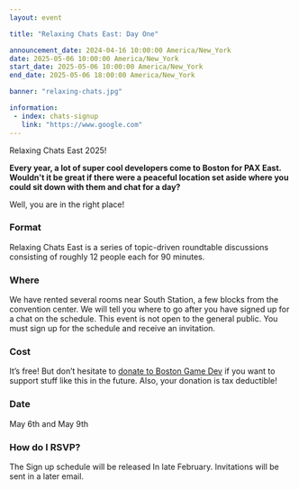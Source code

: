 ```yaml
---
layout: event

title: "Relaxing Chats East: Day One"

announcement_date: 2024-04-16 10:00:00 America/New_York
date: 2025-05-06 10:00:00 America/New_York
start_date: 2025-05-06 10:00:00 America/New_York
end_date: 2025-05-06 18:00:00 America/New_York

banner: "relaxing-chats.jpg"

information:
 - index: chats-signup
   link: "https://www.google.com"
---
```


Relaxing Chats East 2025!

**Every year, a lot of super cool developers come to Boston for PAX East. Wouldn't it be great if there were a peaceful location set aside where you could sit down with them and chat for a day?**

Well, you are in the right place!

### Format
Relaxing Chats East is a series of topic-driven roundtable discussions consisting of roughly 12 people each for 90 minutes.

### Where
We have rented several rooms near South Station, a few blocks from the convention center. We will tell you where to go after you have signed up for a chat on the schedule. This event is not open to the general public. You must sign up  for the schedule and receive an invitation. 

### Cost
It’s free! But don’t hesitate to [donate to Boston Game Dev](https://secure.givelively.org/donate/boston-game-dev-inc/boston-game-dev) if you want to support stuff like this in the future. Also, your donation is tax deductible! 

### Date 
May 6th and May 9th

### How do I RSVP? 
The Sign up schedule will be released In late February.
Invitations will be sent in a later email.

